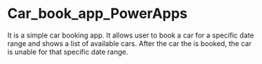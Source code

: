 # Car_book_app_PowerApps
It is a simple car booking app. 
It allows user to book a car for a specific date range and shows a list of available cars. After the car the is booked, the car is unable for that specific date range.
